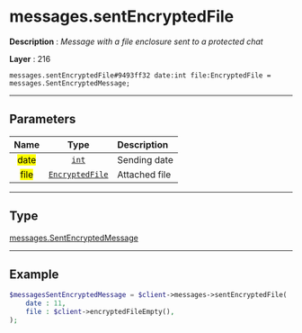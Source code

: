 # messages.sentEncryptedFile

**Description** : *Message with a file enclosure sent to a protected chat*

**Layer** : 216

```tl
messages.sentEncryptedFile#9493ff32 date:int file:EncryptedFile = messages.SentEncryptedMessage;
```

---

## Parameters

| Name | Type | Description |
| :---: | :---: | :--- |
| <mark>date</mark> | [`int`](type/int) | Sending date |
| <mark>file</mark> | [`EncryptedFile`](type/EncryptedFile) | Attached file |

---

## Type

[messages.SentEncryptedMessage](type/messages.SentEncryptedMessage)

---

## Example

```php
$messagesSentEncryptedMessage = $client->messages->sentEncryptedFile(
	date : 11,
	file : $client->encryptedFileEmpty(),
);
```
